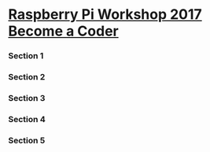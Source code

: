 
[Raspberry Pi Workshop 2017 Become a Coder](https://www.udemy.com/raspberry-pi-workshop-become-a-coder-maker-inventor/learn/v4/overview)
======

### Section 1

### Section 2

### Section 3

### Section 4

### Section 5
